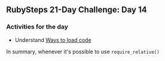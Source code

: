 ## RubySteps 21-Day Challenge: Day 14

### Activities for the day
* Understand [Ways to load code](https://practicingruby.com/articles/ways-to-load-code)

In summary, whenever it's possible to use ```require_relative() ```

